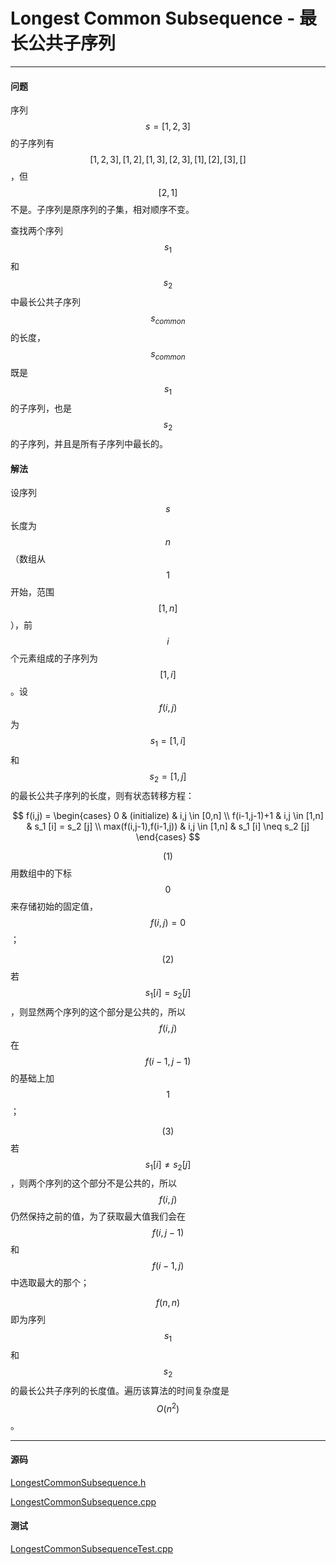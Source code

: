 <script type="text/javascript" src="https://cdnjs.cloudflare.com/ajax/libs/mathjax/2.7.1/MathJax.js?config=TeX-AMS-MML_HTMLorMML"></script>

# Longest Common Subsequence - 最长公共子序列

--------

#### 问题

序列$$ s = [1,2,3] $$的子序列有$$ [1,2,3],[1,2],[1,3],[2,3],[1],[2],[3],[] $$，但$$ [2,1] $$不是。子序列是原序列的子集，相对顺序不变。

查找两个序列$$ s_{1} $$和$$ s_{2} $$中最长公共子序列$$ s_{common} $$的长度，$$ s_{common} $$既是$$ s_{1} $$的子序列，也是$$ s_{2} $$的子序列，并且是所有子序列中最长的。

#### 解法

设序列$$ s $$长度为$$ n $$（数组从$$ 1 $$开始，范围$$ [1,n] $$），前$$ i $$个元素组成的子序列为$$ [1,i] $$。设$$ f(i,j) $$为$$ s_1 = [1,i] $$和$$ s_2 = [1,j] $$的最长公共子序列的长度，则有状态转移方程：

$$
f(i,j) =
\begin{cases}
0                       &   (initialize)    &   i,j \in [0,n] \\
f(i-1,j-1)+1            &   i,j \in [1,n]   &   s_1 [i] = s_2 [j] \\
max(f(i,j-1),f(i-1,j))  &   i,j \in [1,n]   &   s_1 [i] \neq s_2 [j]
\end{cases}
$$

$$ (1) $$ 用数组中的下标$$ 0 $$来存储初始的固定值，$$ f(i,j) = 0 $$；

$$ (2) $$ 若$$ s_1 [i] = s_2 [j] $$，则显然两个序列的这个部分是公共的，所以$$ f(i,j) $$在$$ f(i-1,j-1) $$的基础上加$$ 1 $$；

$$ (3) $$ 若$$ s_1 [i] \neq s_2 [j] $$，则两个序列的这个部分不是公共的，所以$$ f(i,j) $$仍然保持之前的值，为了获取最大值我们会在$$ f(i,j-1) $$和$$ f(i-1,j) $$中选取最大的那个；

$$ f(n,n) $$即为序列$$ s_1 $$和$$ s_2 $$的最长公共子序列的长度值。遍历该算法的时间复杂度是$$ O(n^2) $$。

--------

#### 源码

[LongestCommonSubsequence.h](https://github.com/linrongbin16/Way-to-Algorithm/blob/master/src/DynamicProgramming/LinearDP/LongestCommonSubsequence.h)

[LongestCommonSubsequence.cpp](https://github.com/linrongbin16/Way-to-Algorithm/blob/master/src/DynamicProgramming/LinearDP/LongestCommonSubsequence.cpp)

#### 测试

[LongestCommonSubsequenceTest.cpp](https://github.com/linrongbin16/Way-to-Algorithm/blob/master/src/DynamicProgramming/LinearDP/LongestCommonSubsequenceTest.cpp)
